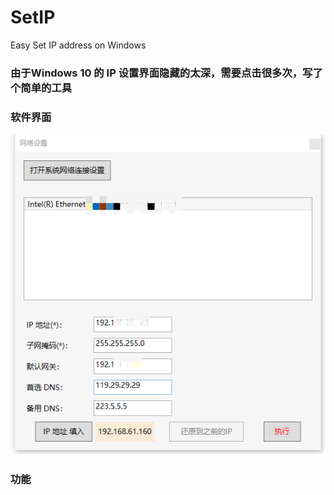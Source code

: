 # SetIP
Easy Set IP address on Windows

### 由于Windows 10 的 IP 设置界面隐藏的太深，需要点击很多次，写了个简单的工具

### 软件界面
![a](images/ui.png)

### 功能

